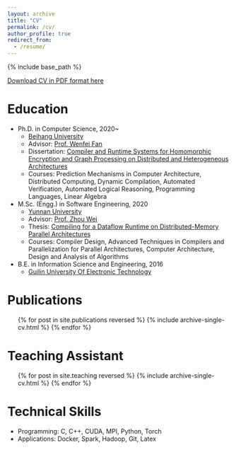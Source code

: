 ```yaml
---
layout: archive
title: "CV"
permalink: /cv/
author_profile: true
redirect_from:
  - /resume/
---
```


{% include base_path %}

[Download CV in PDF format here](https://www.cs.utexas.edu/~roshan/cv.pdf)

Education
======
* Ph.D. in Computer Science, 2020~
  * [Beihang University](http://www.cs.utexas.edu/)
  * Advisor: [Prof. Wenfei Fan](https://homepages.inf.ed.ac.uk/wenfei/)
  * Dissertation: [Compiler and Runtime Systems for Homomorphic Encryption and Graph Processing on Distributed and Heterogeneous Architectures](https://roshandathathri.github.io/phddissertation/)
  * Courses: Prediction Mechanisms in Computer Architecture, Distributed Computing, Dynamic Compilation, Automated Verification, Automated Logical Reasoning, Programming Languages, Linear Algebra
* M.Sc. (Engg.) in Software Engineering, 2020
  * [Yunnan University](http://www.csa.iisc.ernet.in/)
  * Advisor: [Prof. Zhou Wei](http://drona.csa.iisc.ernet.in/~uday/)
  * Thesis: [Compiling for a Dataflow Runtime on Distributed-Memory Parallel Architectures](https://roshandathathri.github.io/msthesis/)
  * Courses: Compiler Design, Advanced Techniques in Compilers and Parallelization for Parallel Architectures, Computer Architecture, Design and Analysis of Algorithms
* B.E. in Information Science and Engineering, 2016
  * [Guilin University Of Electronic Technology](http://www.bmsce.in/)
 
<!--
Professional Experience
======
* [Katana Graph](https://katanagraph.com/) : June 2020 to present
  * Senior Software Engineer 
  * CTO: [Dr. Chris Rossbach](https://www.cs.utexas.edu/~rossbach/)

* [University of Texas at Austin](http://www.oden.utexas.edu/) : Summer 2020
  * Post-Doctoral Research Scholar
  * Supervisor: [Dr. Keshav Pingali](http://www.cs.utexas.edu/~pingali/)

* [Microsoft Research](https://www.microsoft.com/en-us/research/group/cryptography-research/) : Summer 2019
  * Research Intern 
  * Supervisor: [Dr. Kim Laine](http://www.microsoft.com/en-us/research/people/kilai/)

* [Microsoft Research](https://www.microsoft.com/en-us/research/group/research-in-software-engineering-rise/) : Summer 2018
  * Research Intern 
  * Supervisor: [Dr. Madan Musuvathi](http://www.microsoft.com/en-us/research/people/madanm/)

* [Hewlett Packard Labs](https://www.labs.hpe.com/) : Summer 2015
  * Research Intern
  * Supervisor: [Dr. Manish Marwah](http://marwah.org/)

* [Ohio State University](https://cse.osu.edu/) : November 2013 to July 2014
  * Research Scholar
  * Supervisor: [Dr. P. Sadayappan](http://www.cse.ohio-state.edu/~saday/)

* [National Instruments (NI) R & D](http://www.ni.com/) : July 2008 to July 2011
  * Staff Software Engineer
  * Role: Improving the compile-time and runtime performance of the LabVIEW compiler

* [National Instruments (NI) R & D](http://www.ni.com/) : January 2008 to June 2008
  * Research Intern
  * Project: Incremental layout for a dynamic graph
-->

Publications
======
  <ul>{% for post in site.publications reversed %}
    {% include archive-single-cv.html %}
  {% endfor %}</ul>

<!--
Awards
======
* **Best Paper Nominee**, "Gluon-Async: A Bulk-Asynchronous System for Distributed and Heterogeneous Graph Analytics", IEEE International Conference on Parallel Architectures and Compilation Techniques (**PACT**), September 2019.
* **Student Innovation Award**, "DistTC: High Performance Distributed Triangle Counting", IEEE High Performance Extreme Computing (**HPEC**) GraphChallenge, September 2019.
* **Outstanding Poster Presentation Award** (3rd place), "Partitioning Policies for Distributed Graph Analytics", IEEE International Parallel and Distributed Processing Symposium (**IPDPS**), May 2018.
-->

Teaching Assistant
======
  <ul>{% for post in site.teaching reversed %}
    {% include archive-single-cv.html %}
  {% endfor %}</ul>

Technical Skills
======
* Programming: C, C++, CUDA, MPI, Python, Torch
* Applications: Docker, Spark, Hadoop, Git, Latex

<!-- Hobbies
======
* Travelling and hiking
* Reading novels -->

